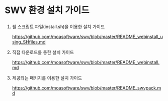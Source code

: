 # SWV 환경 설치 가이드

##### 

1. 쉘 스크립트 파일(install.sh)을 이용한 설치 가이드

   https://github.com/moasoftware/swv/blob/master/README_webinstall_using_SHfiles.md

2. 직접 다운로드를 통한 설치 가이드

   https://github.com/moasoftware/swv/blob/master/README_webinstall.md



2. 제공되는 패키지를 이용한 설치 가이드

   https://github.com/moasoftware/swv/blob/master/README_swvpack.md

